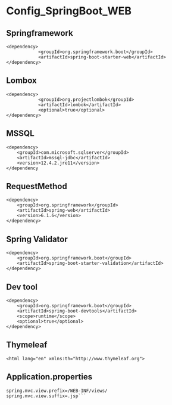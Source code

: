 # Config_SpringBoot_WEB

## Springframework 
```
<dependency>
            <groupId>org.springframework.boot</groupId>
            <artifactId>spring-boot-starter-web</artifactId>
</dependency>
```
## Lombox

```
<dependency>
            <groupId>org.projectlombok</groupId>
            <artifactId>lombok</artifactId>
            <optional>true</optional>
</dependency>
```
## MSSQL
```
<dependency>
	<groupId>com.microsoft.sqlserver</groupId>
	<artifactId>mssql-jdbc</artifactId>
	<version>12.4.2.jre11</version>
</dependency
```
## RequestMethod
```
<dependency>
	<groupId>org.springframework</groupId>
	<artifactId>spring-web</artifactId>
	<version>6.1.6</version>
</dependency>
```
## Spring Validator 
``` 
<dependency>
    <groupId>org.springframework.boot</groupId>
    <artifactId>spring-boot-starter-validation</artifactId>
</dependency>
```
## Dev tool	 
``` 
<dependency>
	<groupId>org.springframework.boot</groupId>
	<artifactId>spring-boot-devtools</artifactId>
	<scope>runtime</scope>
	<optional>true</optional>
</dependency>
```
## Thymeleaf	 
``` 
<html lang="en" xmlns:th="http://www.thymeleaf.org">
```
## Application.properties	 
``` 
spring.mvc.view.prefix=/WEB-INF/views/
spring.mvc.view.suffix=.jsp```

